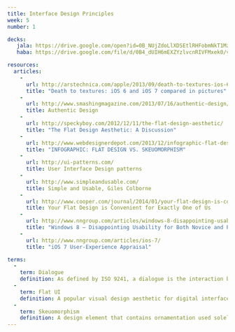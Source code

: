 ```yaml
---
title: Interface Design Principles
week: 5
number: 1

decks:
   jala: https://drive.google.com/open?id=0B_NUjZdoLlXDSEtlRHFobmNkT1MzcWRpX0lzdW01TlQxS2VV&authuser=0
   haba: https://drive.google.com/file/d/0B4_dUIH6mEXZYzlvcnRIVFMxek0/view?usp=sharing

resources:
  articles:
    -
      url: http://arstechnica.com/apple/2013/09/death-to-textures-ios-6-and-ios-7-compared-in-pictures/#image-7
      title: "Death to textures: iOS 6 and iOS 7 compared in pictures"
    -
      url: http://www.smashingmagazine.com/2013/07/16/authentic-design/
      title: Authentic Design
    -
      url: http://speckyboy.com/2012/12/11/the-flat-design-aesthetic/
      title: "The Flat Design Aesthetic: A Discussion"
    -
      url: http://www.webdesignerdepot.com/2013/12/infographic-flat-design-vs-skeuomorphism/
      title: "INFOGRAPHIC: FLAT DESIGN VS. SKEUOMORPHISM"
    -
      url: http://ui-patterns.com/
      title: User Interface Design patterns
    -
      url: http://www.simpleandusable.com/
      title: Simple and Usable, Giles Colborne
    -
      url: http://www.cooper.com/journal/2014/01/your-flat-design-is-convenient-for-exactly-one-of-us
      title: Your Flat Design is Convenient for Exactly One of Us
    -
      url: http://www.nngroup.com/articles/windows-8-disappointing-usability/
      title: "Windows 8 — Disappointing Usability for Both Novice and Power Users"
    -
      url: http://www.nngroup.com/articles/ios-7/
      title: "iOS 7 User-Experience Appraisal"

terms:
  -
    term: Dialogue
    definition: As defined by ISO 9241, a dialogue is the interaction between a person and the information system.
  -
    term: Flat UI
    definition: A popular visual design aesthetic for digital interfaces that aims to remove as much interface as possible in favor of content. 
  -
    term: Skeuomorphism
    definition: A design element that contains ornamentation used solely to resemble another object or material. Popular examples are fake wood on a car or siding, and knobs on a digital interface.
---
```

